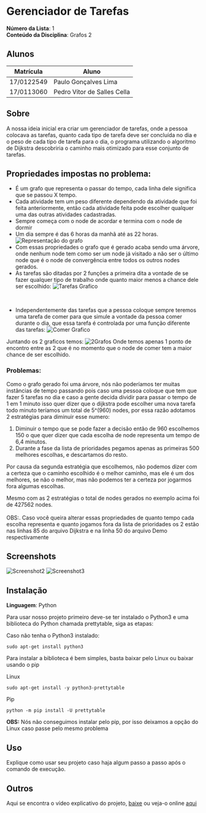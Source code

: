 # Gerenciador de Tarefas
 
**Número da Lista**: 1<br>
**Conteúdo da Disciplina**: Grafos 2<br>
 
## Alunos
|Matrícula | Aluno |
| -- | -- |
| 17/0122549 |  Paulo Gonçalves Lima |
| 17/0113060 |  Pedro Vítor de Salles Cella |
 
## Sobre
<p1>A nossa ideia inicial era criar um gerenciador de tarefas, onde a pessoa colocava as tarefas, quanto cada tipo de tarefa deve ser concluída no dia e o peso de cada tipo de tarefa para o dia, o programa utilizando o algoritmo de Dijkstra descobriria o caminho mais otimizado para esse conjunto de tarefas.</p1>
 
## Propriedades impostas no problema:
 - É um grafo que representa o passar do tempo, cada linha dele significa que se passou X tempo.
 - Cada atividade tem um peso diferente dependendo da atividade que foi feita anteriormente, então cada atividade feita pode escolher qualquer uma das outras atividades cadastradas.
 - Sempre começa com o node de acordar e termina com o node de dormir <br>
 - Um dia sempre é das 6 horas da manhã até as 22 horas.
![Representação do grafo](/docs/RepresentacaoGrafo.png)
- Com essas propriedades o grafo que é gerado acaba sendo uma árvore, onde nenhum node tem como ser um node já visitado a não ser o último node que é o node de convergência entre todos os outros nodes gerados.
- As tarefas são ditadas por 2 funções a primeira dita a vontade de se fazer qualquer tipo de trabalho onde quanto maior menos a chance dele ser escolhido:
![Tarefas Grafico](/docs/tasks.png)
<br>
 
 - Independentemente das tarefas que a pessoa coloque sempre teremos uma tarefa de comer para que simule a vontade da pessoa comer durante o dia, que essa tarefa é controlada por uma função diferente das tarefas:
![Comer Grafico](/docs/comer.png)

Juntando os 2 graficos temos:
![2Grafos](/docs/Funcoes.png)
Onde temos apenas 1 ponto de encontro entre as 2 que é no momento que o node de comer tem a maior chance de ser escolhido.
### Problemas:
 
<p1>Como o grafo gerado foi uma árvore, nós não poderíamos ter muitas instâncias de tempo passando pois caso uma pessoa coloque que tem que fazer 5 tarefas no dia e caso a gente decida dividir para passar o tempo de 1 em 1 minuto isso quer dizer que o dijkstra pode escolher uma nova tarefa todo minuto teríamos um total de 5^(960) nodes, por essa razão adotamos 2 estratégias para diminuir esse numero:</p1>
1. Diminuir o tempo que se pode fazer a decisão então de 960 escolhemos 150 o que quer dizer que cada escolha de node representa um tempo de 6,4 minutos.
2. Durante a fase da lista de prioridades pegamos apenas as primeiras 500 melhores escolhas, e descartamos do resto.
   
Por causa da segunda estratégia que escolhemos, não podemos dizer com a certeza que o caminho escolhido é o melhor caminho, mas ele é um dos melhores, se não o melhor, mas não podemos ter a certeza por jogarmos fora algumas escolhas.
 
Mesmo com as 2 estratégias o total de nodes gerados no exemplo acima foi de 427562 nodes.
<br>
<br>
OBS:. Caso você queira alterar essas propriedades de quanto tempo cada escolha representa e quanto jogamos fora da lista de prioridades os 2 estão nas linhas 85 do arquivo Dijkstra e na linha 50 do arquivo Demo respectivamente
 
 
## Screenshots
![Screenshot2](./docs/screenshot2.png)
![Screenshot3](./docs/screenshot1.png)
 
## Instalação 
**Linguagem**: Python<br>
 
<p>Para usar nosso projeto primeiro deve-se ter instalado o Python3 e uma biblioteca do Python chamada prettytable, siga as etapas:</p>
 
<p>Caso não tenha o Python3 instalado:</p>
 
```
sudo apt-get install python3
```
 
<p>Para instalar a biblioteca é bem simples, basta baixar pelo Linux ou baixar usando o pip</p>
 
Linux<br>
```
sudo apt-get install -y python3-prettytable
```
 
Pip<br>
```
python -m pip install -U prettytable
```
 
**OBS:** Nós não conseguimos instalar pelo pip, por isso deixamos a opção do Linux caso passe pelo mesmo problema
 
## Uso 
Explique como usar seu projeto caso haja algum passo a passo após o comando de execução.
 
## Outros 
<p>Aqui se encontra o vídeo explicativo do projeto, <a id="video-explicativo" href="">baixe</a> ou veja-o online <a id="video-explicativo" href="">aqui</a></p>
 
 
 
 
 
 
 

